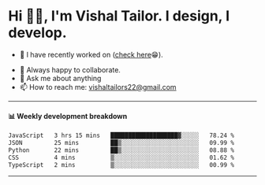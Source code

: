 # Hi 👋🏻, I'm Vishal Tailor. I design, I develop.

- 🔭 I have recently worked on ([check here](https://vishaltailor.com)😁).
<!-- - 🎦 Currently watching: JavaScript: The Hard Parts By Will Sentance. -->
- 👯 Always happy to collaborate.
- 💬 Ask me about anything
- 📫 How to reach me: <a href="mailto:vishaltailors22@gmail.com">vishaltailors22@gmail.com</a>

<hr /> 
<h4>📊 Weekly development breakdown</h4>
<!--START_SECTION:waka-->

```txt
JavaScript   3 hrs 15 mins   ███████████████████▓░░░░░   78.24 %
JSON         25 mins         ██▒░░░░░░░░░░░░░░░░░░░░░░   09.99 %
Python       22 mins         ██▒░░░░░░░░░░░░░░░░░░░░░░   08.88 %
CSS          4 mins          ▒░░░░░░░░░░░░░░░░░░░░░░░░   01.62 %
TypeScript   2 mins          ▒░░░░░░░░░░░░░░░░░░░░░░░░   00.99 %
```

<!--END_SECTION:waka-->
<hr /> 

<!-- ![](./profile-3d-contrib/profile-green-animate.svg) -->
